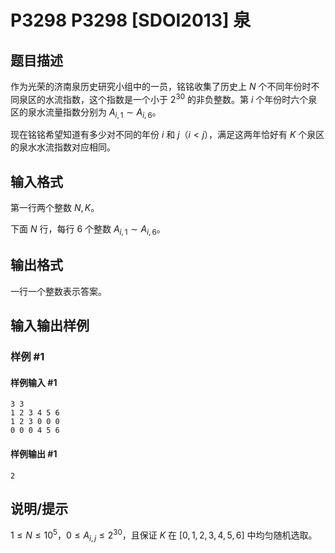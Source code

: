 # P3298 P3298 [SDOI2013] 泉

## 题目描述

作为光荣的济南泉历史研究小组中的一员，铭铭收集了历史上 $N$ 个不同年份时不同泉区的水流指数，这个指数是一个小于 $2^{30}$ 的非负整数。第 $i$ 个年份时六个泉区的泉水流量指数分别为 $A_{i,1} \sim A_{i,6}$。

现在铭铭希望知道有多少对不同的年份 $i$ 和 $j$（$i<j$），满足这两年恰好有 $K$ 个泉区的泉水水流指数对应相同。

## 输入格式

第一行两个整数 $N,K$。

下面 $N$ 行，每行 $6$ 个整数 $A_{i,1} \sim A_{i,6}$。

## 输出格式

一行一个整数表示答案。

## 输入输出样例

### 样例 #1

#### 样例输入 #1

```
3 3
1 2 3 4 5 6
1 2 3 0 0 0
0 0 0 4 5 6
```

#### 样例输出 #1

```
2
```

## 说明/提示

$1 \le N \le 10^5$，$0 \le A_{i,j} \le 2^{30}$，且保证 $K$ 在 $[0,1,2,3,4,5,6]$ 中均匀随机选取。
